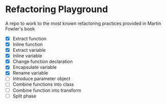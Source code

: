 # Refactoring Playground
A repo to work to the most known refactoring practices provided in Martin Fowler's book
- [x] Extract function
- [x] Inline function
- [x] Extract variable
- [x] Inline variable
- [x] Change function declaration
- [x] Encapsulate variable
- [x] Rename variable
- [ ] Introduce parameter object
- [ ] Combine functions into class
- [ ] Combine function into transform
- [ ] Split phase
